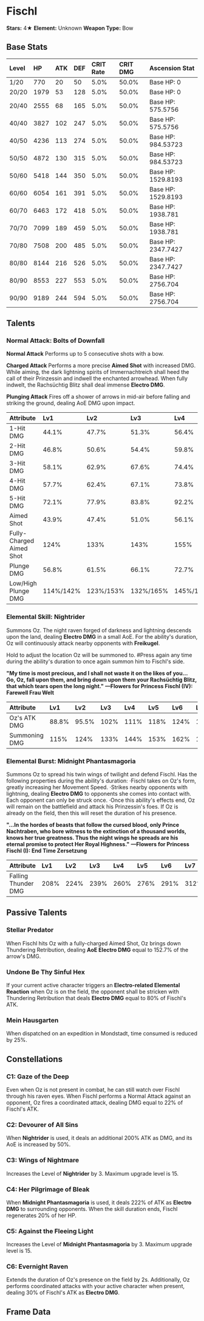 # Fischl

**Stars:** 4★
**Element:** Unknown
**Weapon Type:** Bow

## Base Stats

| Level | HP | ATK | DEF | CRIT Rate | CRIT DMG | Ascension Stat |
| :--- | :--- | :--- | :--- | :--- | :--- | :--- |
| 1/20 | 770 | 20 | 50 | 5.0% | 50.0% | Base HP: 0 |
| 20/20 | 1979 | 53 | 128 | 5.0% | 50.0% | Base HP: 0 |
| 20/40 | 2555 | 68 | 165 | 5.0% | 50.0% | Base HP: 575.5756 |
| 40/40 | 3827 | 102 | 247 | 5.0% | 50.0% | Base HP: 575.5756 |
| 40/50 | 4236 | 113 | 274 | 5.0% | 50.0% | Base HP: 984.53723 |
| 50/50 | 4872 | 130 | 315 | 5.0% | 50.0% | Base HP: 984.53723 |
| 50/60 | 5418 | 144 | 350 | 5.0% | 50.0% | Base HP: 1529.8193 |
| 60/60 | 6054 | 161 | 391 | 5.0% | 50.0% | Base HP: 1529.8193 |
| 60/70 | 6463 | 172 | 418 | 5.0% | 50.0% | Base HP: 1938.781 |
| 70/70 | 7099 | 189 | 459 | 5.0% | 50.0% | Base HP: 1938.781 |
| 70/80 | 7508 | 200 | 485 | 5.0% | 50.0% | Base HP: 2347.7427 |
| 80/80 | 8144 | 216 | 526 | 5.0% | 50.0% | Base HP: 2347.7427 |
| 80/90 | 8553 | 227 | 553 | 5.0% | 50.0% | Base HP: 2756.704 |
| 90/90 | 9189 | 244 | 594 | 5.0% | 50.0% | Base HP: 2756.704 |

## Talents

### Normal Attack: Bolts of Downfall

**Normal Attack**
Performs up to 5 consecutive shots with a bow.

**Charged Attack**
Performs a more precise **Aimed Shot** with increased DMG.
While aiming, the dark lightning spirits of Immernachtreich shall heed the call of their Prinzessin and indwell the enchanted arrowhead. When fully indwelt, the Rachsüchtig Blitz shall deal immense **Electro DMG**.

**Plunging Attack**
Fires off a shower of arrows in mid-air before falling and striking the ground, dealing AoE DMG upon impact.

| Attribute | Lv1 | Lv2 | Lv3 | Lv4 | Lv5 | Lv6 | Lv7 | Lv8 | Lv9 | Lv10 | Lv11 | Lv12 | Lv13 | Lv14 | Lv15 |
| :--- | :--- | :--- | :--- | :--- | :--- | :--- | :--- | :--- | :--- | :--- | :--- | :--- | :--- | :--- | :--- |
| 1-Hit DMG | 44.1% | 47.7% | 51.3% | 56.4% | 60.0% | 64.1% | 69.8% | 75.4% | 81.1% | 87.2% | 93.4% |
| 2-Hit DMG | 46.8% | 50.6% | 54.4% | 59.8% | 63.6% | 68.0% | 74.0% | 80.0% | 86.0% | 92.5% | 99.0% |
| 3-Hit DMG | 58.1% | 62.9% | 67.6% | 74.4% | 79.1% | 84.5% | 91.9% | 99.4% | 107% | 115% | 123% |
| 4-Hit DMG | 57.7% | 62.4% | 67.1% | 73.8% | 78.5% | 83.9% | 91.3% | 98.6% | 106% | 114% | 122% |
| 5-Hit DMG | 72.1% | 77.9% | 83.8% | 92.2% | 98.0% | 105% | 114% | 123% | 132% | 142% | 153% |
| Aimed Shot | 43.9% | 47.4% | 51.0% | 56.1% | 59.7% | 63.8% | 69.4% | 75.0% | 80.6% | 86.7% | 92.8% |
| Fully-Charged Aimed Shot | 124% | 133% | 143% | 155% | 164% | 174% | 186% | 198% | 211% | 223% | 236% |
| Plunge DMG | 56.8% | 61.5% | 66.1% | 72.7% | 77.3% | 82.6% | 89.9% | 97.1% | 104.4% | 112.3% | 120.3% |
| Low/High Plunge DMG | 114%/142% | 123%/153% | 132%/165% | 145%/182% | 155%/193% | 165%/206% | 180%/224% | 194%/243% | 209%/261% | 225%/281% | 240%/300% |

### Elemental Skill: Nightrider

Summons Oz. The night raven forged of darkness and lightning descends upon the land, dealing **Electro DMG** in a small AoE.
For the ability's duration, Oz will continuously attack nearby opponents with **Freikugel**.

Hold to adjust the location Oz will be summoned to.
#Press again any time during the ability's duration to once again summon him to Fischl's side.

**"My time is most precious, and I shall not waste it on the likes of you... Go, Oz, fall upon them, and bring down upon them your Rachsüchtig Blitz, that which tears open the long night."**
**—Flowers for Princess Fischl (IV): Farewell Frau Welt**

| Attribute | Lv1 | Lv2 | Lv3 | Lv4 | Lv5 | Lv6 | Lv7 | Lv8 | Lv9 | Lv10 | Lv11 | Lv12 | Lv13 | Lv14 | Lv15 |
| :--- | :--- | :--- | :--- | :--- | :--- | :--- | :--- | :--- | :--- | :--- | :--- | :--- | :--- | :--- | :--- |
| Oz's ATK DMG | 88.8% | 95.5% | 102% | 111% | 118% | 124% | 133% | 142% | 151% | 160% | 169% | 178% | 189% |
| Summoning DMG | 115% | 124% | 133% | 144% | 153% | 162% | 173% | 185% | 196% | 208% | 219% | 231% | 245% |

### Elemental Burst: Midnight Phantasmagoria

Summons Oz to spread his twin wings of twilight and defend Fischl.
Has the following properties during the ability's duration:
·Fischl takes on Oz's form, greatly increasing her Movement Speed.
·Strikes nearby opponents with lightning, dealing **Electro DMG** to opponents she comes into contact with. Each opponent can only be struck once.
·Once this ability's effects end, Oz will remain on the battlefield and attack his Prinzessin's foes. If Oz is already on the field, then this will reset the duration of his presence.

**"...In the hordes of beasts that follow the cursed blood, only Prince Nachtraben, who bore witness to the extinction of a thousand worlds, knows her true greatness. Thus the night wings he spreads are his eternal promise to protect Her Royal Highness."**
**—Flowers for Princess Fischl (I): End Time Zersetzung**

| Attribute | Lv1 | Lv2 | Lv3 | Lv4 | Lv5 | Lv6 | Lv7 | Lv8 | Lv9 | Lv10 | Lv11 | Lv12 | Lv13 | Lv14 | Lv15 |
| :--- | :--- | :--- | :--- | :--- | :--- | :--- | :--- | :--- | :--- | :--- | :--- | :--- | :--- | :--- | :--- |
| Falling Thunder DMG | 208% | 224% | 239% | 260% | 276% | 291% | 312% | 333% | 354% | 374% | 395% | 416% | 442% |

## Passive Talents

### Stellar Predator

When Fischl hits Oz with a fully-charged Aimed Shot, Oz brings down Thundering Retribution, dealing **AoE Electro DMG** equal to 152.7% of the arrow's DMG.

### Undone Be Thy Sinful Hex

If your current active character triggers an **Electro-related Elemental Reaction** when Oz is on the field, the opponent shall be stricken with Thundering Retribution that deals **Electro DMG** equal to 80% of Fischl's ATK.

### Mein Hausgarten

When dispatched on an expedition in Mondstadt, time consumed is reduced by 25%.

## Constellations

### C1: Gaze of the Deep

Even when Oz is not present in combat, he can still watch over Fischl through his raven eyes. When Fischl performs a Normal Attack against an opponent, Oz fires a coordinated attack, dealing DMG equal to 22% of Fischl's ATK.

### C2: Devourer of All Sins

When **Nightrider** is used, it deals an additional 200% ATK as DMG, and its AoE is increased by 50%.

### C3: Wings of Nightmare

Increases the Level of **Nightrider** by 3.
Maximum upgrade level is 15.

### C4: Her Pilgrimage of Bleak

When **Midnight Phantasmagoria** is used, it deals 222% of ATK as **Electro DMG** to surrounding opponents.
When the skill duration ends, Fischl regenerates 20% of her HP.

### C5: Against the Fleeing Light

Increases the Level of **Midnight Phantasmagoria** by 3.
Maximum upgrade level is 15.

### C6: Evernight Raven

Extends the duration of Oz's presence on the field by 2s. Additionally, Oz performs coordinated attacks with your active character when present, dealing 30% of Fischl's ATK as **Electro DMG**.

## Frame Data

